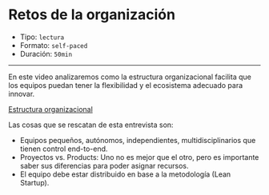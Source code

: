 # Retos de la organización

* Tipo: `lectura`
* Formato: `self-paced`
* Duración: `50min`

***

En este video analizaremos como la estructura organizacional facilita que los
equipos puedan tener la flexibilidad y el ecosistema adecuado para innovar.

[Estructura organizacional](https://www.useloom.com/share/6bffe7230e984a729dbf284e1d236d2f)

Las cosas que se rescatan de esta entrevista son:

* Equipos pequeños, autónomos, independientes, multidisciplinarios que tienen
  control end-to-end.
* Proyectos vs. Products: Uno no es mejor que el otro, pero es importante saber
  sus diferencias para poder asignar recursos.
* El equipo debe estar distribuido en base a la metodología (Lean Startup).
